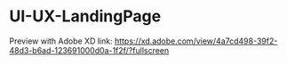 # UI-UX-LandingPage
Preview with Adobe XD link: https://xd.adobe.com/view/4a7cd498-39f2-48d3-b6ad-123691000d0a-1f2f/?fullscreen 
